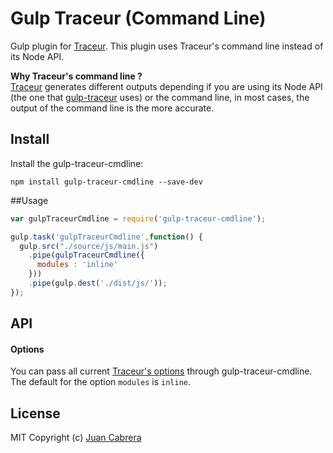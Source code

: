 # Gulp Traceur (Command Line)

Gulp plugin for [Traceur](https://github.com/google/traceur-compiler). This plugin uses Traceur's command line instead of its Node API.  

**Why Traceur's command line ?**  
[Traceur](https://github.com/google/traceur-compiler) generates different outputs depending if you are using its Node API (the one that [gulp-traceur](https://www.npmjs.com/package/gulp-traceur) uses) or the command line, in most cases, the output of the command line is the more accurate.

## Install

Install the gulp-traceur-cmdline:
```
npm install gulp-traceur-cmdline --save-dev
```
##Usage


```javascript
var gulpTraceurCmdline = require('gulp-traceur-cmdline');

gulp.task('gulpTraceurCmdline',function() {
  gulp.src("./source/js/main.js")
    .pipe(gulpTraceurCmdline({
      modules : 'inline'
    }))
    .pipe(gulp.dest('./dist/js/'));
});
```
## API
#### Options
You can pass all current [Traceur's options](https://github.com/google/traceur-compiler/wiki/Options-for-Compiling) through gulp-traceur-cmdline. The default for the option `modules` is `inline`.

## License
MIT Copyright (c) [Juan Cabrera](http://juan.me)